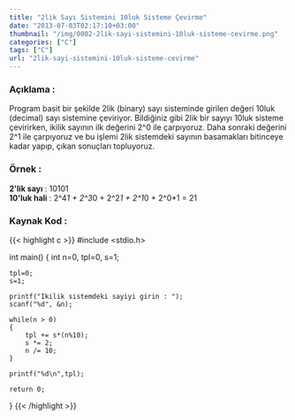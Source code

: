 ```yaml
---
title: "2lik Sayı Sistemini 10luk Sisteme Çevirme"
date: "2013-07-03T02:17:10+03:00"
thumbnail: "/img/0002-2lik-sayi-sistemini-10luk-sisteme-cevirme.png"
categories: ["C"]
tags: ["C"]
url: "2lik-sayi-sistemini-10luk-sisteme-cevirme"
---
```


### Açıklama :
Program basit bir şekilde 2lik (binary) sayı sisteminde girilen değeri 10luk (decimal) sayı sistemine çeviriyor.
Bildiğiniz gibi 2lik bir sayıyı 10luk sisteme çevirirken, ikilik sayının ilk değerini 2^0 ile çarpıyoruz. Daha sonraki değerini 2^1 ile çarpıyoruz ve bu işlemi 2lik sistemdeki sayının basamakları bitinceye kadar yapıp, çıkan sonuçları topluyoruz.

### Örnek :
**2'lik sayı** : 10101
</br>
**10'luk hali** : 2^4*1 + 2^3*0 + 2^2*1 + 2^1*0 + 2^0*1 = 21

### Kaynak Kod :
{{< highlight c >}}
#include <stdio.h> 

int main()
{ 
    int n=0, tpl=0, s=1;
    
    tpl=0;
    s=1; 
    
    printf("Ikilik sistemdeki sayiyi girin : ");
    scanf("%d", &n);

    while(n > 0)
    {
        tpl += s*(n%10);
        s *= 2;
        n /= 10;
    }

    printf("%d\n",tpl);

    return 0;
}
{{< /highlight >}}
